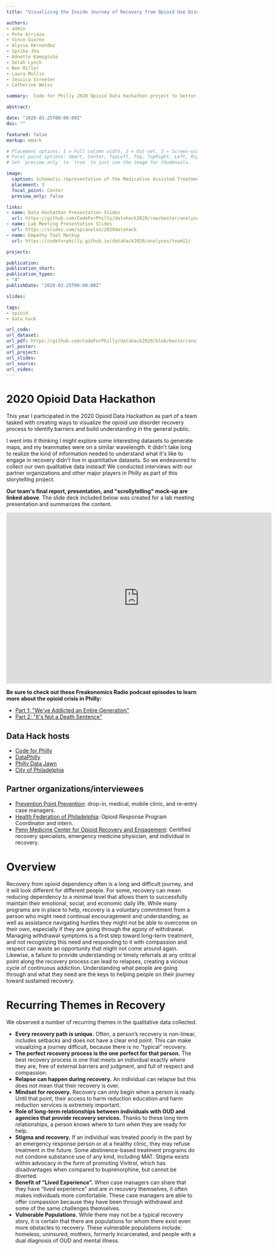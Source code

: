 ```yaml
---
title: "Visualizing the Inside Journey of Recovery from Opioid Use Disorder"

authors:
- admin
- Pete Arriaza
- Vince Giorno
- Alyssa Hernandez
- Spriha Jha
- Adnette Kamugisha
- Selah Lynch
- Ben Miller
- Laura Mullin
- Jessica Streeter
- Catherine Weiss

summary:  Code for Philly 2020 Opioid Data Hackathon project to better understand recovery from opioid use disorder.

abstract:

date: "2020-03-25T00:00:00Z"
doi: ""

featured: false
markup: mmark

# Placement options: 1 = Full column width, 2 = Out-set, 3 = Screen-width
# Focal point options: Smart, Center, TopLeft, Top, TopRight, Left, Right, BottomLeft, Bottom, BottomRight
# Set `preview_only` to `true` to just use the image for thumbnails.

image:
  caption: Schematic representation of the Medication Assisted Treatment (MAT) referral process pipeline as part of the recovery process for an individual with opioid use disorder.
  placement: 3
  focal_point: Center
  preview_only: false

links:
- name: Data Hackathon Presentation Slides
  url: https://github.com/CodeForPhilly/datahack2020/raw/master/analyses/team11/Presentation/Team11_March17_Presentation.pptx
- name: Lab Meeting Presentation Slides
  url: https://slides.com/spcanelon/2020datahack
- name: Empathy Tool Mockup
  url: https://codeforphilly.github.io/datahack2020/analyses/team11/

projects:

publication:
publication_short:
publication_types:
- "4"
publishDate: "2020-03-25T00:00:00Z"

slides:

tags:
- opioid
- data hack

url_code:
url_dataset:
url_pdf: https://github.com/CodeForPhilly/datahack2020/blob/master/analyses/team11/Final%20Report/2020_DataHackathon_Team11_FinalReport.pdf
url_poster:
url_project:
url_slides:
url_source:
url_video:
---
```

# 2020 Opioid Data Hackathon
This year I participated in the 2020 Opioid Data Hackathon as part of a team tasked with creating ways to visualize the opioid use disorder recovery process to identify barriers and build understanding in the general public.

I went into it thinking I might explore some interesting datasets to generate maps, and my teammates were on a similar wavelength. It didn't take long to realize the kind of information needed to understand what it's like to engage in recovery didn't live in quantitative datasets. So we endeavored to collect our own qualitative data instead! We conducted interviews with our partner organizations and other major players in Philly as part of this storytelling project.

**Our team's final report, presentation, and "scrollytelling" mock-up are linked above**. The slide deck included below was created for a lab meeting presentation and summarizes the content.

<iframe
  src="https://slides.com/spcanelon/2020datahack/embed"
  width="700"; height="450"; scrolling="no"; frameborder="0";
  margin-left: auto;
  margin-right: auto;
  webkitallowfullscreen; mozallowfullscreen; allowfullscreen>
</iframe>

**Be sure to check out these Freakonomics Radio podcast episodes to learn more about the opioid crisis in Philly:**
- [Part 1: "We've Addicted an Entire Generation"](https://freakonomics.com/podcast/opioids-part-1/)
- [Part 2: "It's Not a Death Sentence"](https://freakonomics.com/podcast/opioids-part-2/)

## Data Hack hosts
- [Code for Philly ](https://codeforphilly.org/)
- [DataPhilly](https://www.meetup.com/DataPhilly/)
- [Philly Data Jawn](https://www.rladiesphilly.org/)
- [City of Philadelphia](https://www.phila.gov/programs/combating-the-opioid-epidemic/)   

## Partner organizations/interviewees
- [Prevention Point Prevention](https://ppponline.org/): drop-in, medical, mobile clinic, and re-entry case managers.
- [Health Federation of Philadelphia](https://healthfederation.org/): Opioid Response Program Coordinator and intern.
- [Penn Medicine Center for Opioid Recovery and Engagement](https://www.pennmedicine.org/for-patients-and-visitors/find-a-program-or-service/behavioral-health/addiction-services/center-for-opioid-recovery-and-engagement): Certified recovery specialists, emergency medicine physician, and individual in recovery.

# Overview
Recovery from opioid dependency often is a long and difficult journey, and it will look different for different people. For some, recovery can mean reducing dependency to a minimal level that allows them to successfully maintain their emotional, social, and economic daily life. While many programs are in place to help, recovery is a voluntary commitment from a person who might need continual encouragement and understanding, as well as assistance navigating hurdles they might not be able to overcome on their own, especially if they are going through the agony of withdrawal. Managing withdrawal symptoms is a first step toward long-term treatment, and not recognizing this need and responding to it with compassion and respect can waste an opportunity that might not come around again. Likewise, a failure to provide understanding or timely referrals at any critical point along the recovery process can lead to relapses, creating a vicious cycle of continuous addiction. Understanding what people are going through and what they need are the keys to helping people on their journey toward sustained recovery.

# Recurring Themes in Recovery
We observed a number of recurring themes in the qualitative data collected.
- **Every recovery path is unique.** Often, a person’s recovery is non-linear, includes setbacks and does not have a clear end point. This can make visualizing a journey difficult, because there is no “typical” recovery.
- **The perfect recovery process is the one perfect for that person.** The best recovery process is one that meets an individual exactly where they are, free of external barriers and judgment, and full of respect and compassion.
- **Relapse can happen during recovery.** An individual can relapse but this does not mean that their recovery is over.
- **Mindset for recovery.** Recovery can only begin when a person is ready. Until that point, their access to harm reduction education and harm reduction services is extremely important.
- **Role of long-term relationships between individuals with OUD and agencies that provide recovery services.** Thanks to these long term relationships, a person knows where to turn when they are ready for help.
- **Stigma and recovery.** If an individual was treated poorly in the past by an emergency response person or at a healthy clinic, they may refuse treatment in the future. Some abstinence-based treatment programs do not condone substance use of any kind, including MAT. Stigma exists
within advocacy in the form of promoting Vivitrol, which has disadvantages when compared to buprenorphine, but cannot be diverted.
- **Benefit of “Lived Experience”.** When case managers can share that they have “lived experience” and are in recovery themselves, it often makes individuals more comfortable. These case managers are able to offer compassion because they have been through withdrawal and some of the same challenges themselves.
- **Vulnerable Populations.** While there may not be a typical recovery story, it is certain that there are populations for whom there exist even more obstacles to recovery. These vulnerable populations include: homeless, uninsured, mothers, formerly incarcerated, and people with a dual diagnosis of OUD and mental illness.
